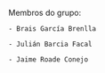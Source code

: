 Membros do grupo:

    - Brais García Brenlla
    
    - Julián Barcia Facal
    
    - Jaime Roade Conejo
